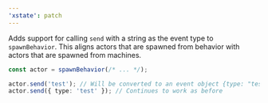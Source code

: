 ```yaml
---
'xstate': patch
---
```


Adds support for calling `send` with a string as the event type to `spawnBehavior`.
This aligns actors that are spawned from behavior with actors that are spawned from machines.

```typescript
const actor = spawnBehavior(/* ... */);

actor.send('test'); // Will be converted to an event object {type: "test"}
actor.send({ type: 'test' }); // Continues to work as before
```

